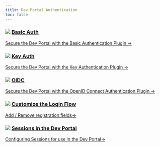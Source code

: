 ```yaml
---
title: Dev Portal Authentication
toc: false
---
```


<div class="docs-grid">
  <div class="docs-grid-block">
    <h3><img src="/assets/images/icons/documentation/icn-plugin.svg" />
    <a href="/enterprise/{{page.kong_version}}/developer-portal/configuration/authentication/basic-auth">Basic Auth</a></h3>
    <a href="/enterprise/{{page.kong_version}}/developer-portal/configuration/authentication/basic-auth">
    Secure the Dev Portal with the Basic Authentication Plugin &rarr;</a>
  </div>
  <div class="docs-grid-block">
    <h3><img src="/assets/images/icons/documentation/icn-plugin.svg" />
    <a href="/enterprise/{{page.kong_version}}/developer-portal/configuration/authentication/key-auth">Key Auth</a></h3>
    <a href="/enterprise/{{page.kong_version}}/developer-portal/configuration/authentication/key-auth">
    Secure the Dev Portal with the Key Authentication Plugin &rarr;</a>
  </div>
  <div class="docs-grid-block">
    <h3><img src="/assets/images/icons/documentation/icn-plugin.svg" />
    <a href="/enterprise/{{page.kong_version}}/developer-portal/configuration/authentication/oidc">OIDC</a></h3>
    <a href="/enterprise/{{page.kong_version}}/developer-portal/configuration/authentication/oidc">
    Secure the Dev Portal with the OpenID Connect Authentication Plugin &rarr;</a>
  </div>
  <div class="docs-grid-block">
    <h3><img src="/assets/images/icons/documentation/icn-window.svg" />
    <a href="/enterprise/{{page.kong_version}}/developer-portal/configuration/authentication/adding-registration-fields">
    Customize the Login Flow</a></h3>
    <a href="/enterprise/{{page.kong_version}}/developer-portal/configuration/authentication/adding-registration-fields">
    Add / Remove registration fields&rarr;</a>
  </div>
  <div class="docs-grid-block">
    <h3><img src="/assets/images/icons/documentation/icn-window.svg" />
    <a href="/enterprise/{{page.kong_version}}/developer-portal/configuration/authentication/sessions">
    Sessions in the Dev Portal</a></h3>
    <a href="/enterprise/{{page.kong_version}}/developer-portal/configuration/authentication/sessions">
    Configuring Sessions for use in the Dev Portal&rarr;</a>
  </div>
</div>
